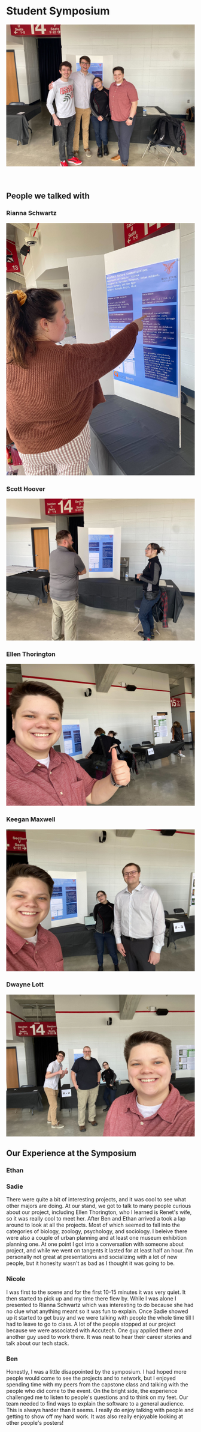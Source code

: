 # Student Symposium

<img src="images/6.jpg">

<br>
<br>
<br>

## People we talked with

### Rianna Schwartz

<img src="images/1.jpg"><br>

### Scott Hoover

<img src="images/2.jpg"><br>

### Ellen Thorington

<img src="images/3.jpg"><br>

### Keegan Maxwell

<img src="images/4.jpg"><br>

### Dwayne Lott

<img src="images/5.jpg"><br>

## Our Experience at the Symposium

### Ethan

### Sadie

There were quite a bit of interesting projects, and it was cool to see what other majors are doing. At our stand, we got to talk to many people curious about our project, including Ellen Thorington, who I learned is Renet's wife, so it was really cool to meet her. After Ben and Ethan arrived a took a lap around to look at all the projects. Most of which seemed to fall into the categories of biology, zoology, psychology, and sociology. I beleive there were also a couple of urban planning and at least one museum exhibition planning one. At one point I got into a conversation with someone about project, and while we went on tangents it lasted for at least half an hour. I'm personally not great at presentations and socializing with a lot of new people, but it honeslty wasn't as bad as I thought it was going to be.

### Nicole

I was first to the scene and for the first 10-15 minutes it was very quiet. It then started to pick up and my time there flew by. While I was alone I presented to Rianna Schwartz which was interesting to do because she had no clue what anything meant so it was fun to explain. Once Sadie showed up it started to get busy and we were talking with people the whole time till I had to leave to go to class. A lot of the people stopped at our project because we were associated with Accutech. One guy applied there and another guy used to work there. It was neat to hear their career stories and talk about our tech stack. 

### Ben

Honestly, I was a little disappointed by the symposium. I had hoped more people would come to see the projects and to network, but I enjoyed spending time with my peers from the capstone class and talking with the people who did come to the event. On the bright side, the experience challenged me to listen to people's questions and to think on my feet. Our team needed to find ways to explain the software to a general audience. This is always harder than it seems. I really do enjoy talking with people and getting to show off my hard work. It was also really enjoyable looking at other people's posters! 
